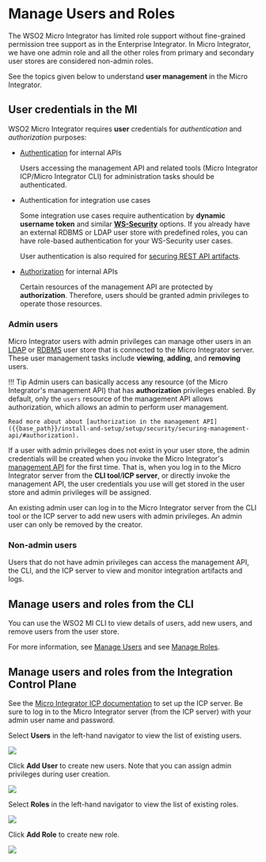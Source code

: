 # Manage Users and Roles

The WSO2 Micro Integrator has limited role support without fine-grained permission tree support as in the Enterprise Integrator. In Micro Integrator, we have one admin role and all the other roles from primary and secondary user stores are considered non-admin roles.

See the topics given below to understand **user management** in the Micro Integrator.

## User credentials in the MI

WSO2 Micro Integrator requires <b>user</b> credentials for <i>authentication</i> and <i>authorization</i> purposes:

-	[Authentication]({{base_path}}/install-and-setup/setup/security/securing-management-api/#authentication-jwt) for internal APIs

	Users accessing the management API and related tools (Micro Integrator ICP/Micro Integrator CLI) for administration tasks should be authenticated.

-	Authentication for integration use cases

	Some integration use cases require authentication by <b>dynamic username token</b> and similar <b>[WS-Security]({{base_path}}/reference/mi-security-reference/security-implementation)</b> options. If you already have an external RDBMS or LDAP user store with predefined roles, you can have role-based authentication for your WS-Security user cases. 

	 User authentication is also required for [securing REST API artifacts]({{base_path}}/develop/advanced-development/applying-security-to-an-api).

-	[Authorization]({{base_path}}/install-and-setup/setup/security/securing-management-api/#authorization) for internal APIs

	 Certain resources of the management API are protected by <b>authorization</b>. Therefore, users should be granted admin privileges to operate those resources.

### Admin users

Micro Integrator users with admin privileges can manage other users in an [LDAP]({{base_path}}/install-and-setup/setup/user-stores/setting-up-a-userstore/#configuring-an-ldap-user-store) or [RDBMS]({{base_path}}/install-and-setup/setup/user-stores/setting-up-a-userstore/#configuring-an-rdbms-user-store) user store that is connected to the Micro Integrator server. These user management tasks include <b>viewing</b>, <b>adding</b>, and <b>removing</b> users.

!!! Tip
	Admin users can basically access any resource (of the Micro Integrator's management API) that has <b>authorization</b> privileges enabled. By default, only the `users` resource of the management API allows authorization, which allows an admin to perform user management. 

	Read more about about [authorization in the management API]({{base_path}}/install-and-setup/setup/security/securing-management-api/#authorization).

If a user with admin privileges does not exist in your user store, the admin credentials will be created when you invoke the Micro Integrator's [management API]({{base_path}}/observe-and-manage/working-with-management-api) for the first time. That is, when you log in to the Micro Integrator server from the <b>CLI tool</b>/<b>ICP server</b>, or directly invoke the management API, the user credentials you use will get stored in the user store and admin privileges will be assigned.

An existing admin user can log in to the Micro Integrator server from the CLI tool or the ICP server to add new users with admin privileges. An admin user can only be removed by the creator.

### Non-admin users

Users that do not have admin privileges can access the management API, the CLI, and the ICP server to view and monitor integration artifacts and logs.

## Manage users and roles from the CLI

You can use the WSO2 MI CLI to view details of users, add new users, and remove users from the user store.

For more information, see [Manage Users]({{base_path}}/observe-and-manage/managing-integrations-with-micli/#manage-users) and see [Manage Roles]({{base_path}}/observe-and-manage/managing-integrations-with-micli/#manage-roles).

## Manage users and roles from the Integration Control Plane 

See the [Micro Integrator ICP documentation]({{base_path}}/observe-and-manage/working-with-integration-control-plane) to set up the ICP server. Be sure to log in to the Micro Integrator server (from the ICP server) with your admin user name and password.

Select <b>Users</b> in the left-hand navigator to view the list of existing users.

<img src="{{base_path}}/assets/img/integrate/monitoring-dashboard/dashboard-users-1.png">

Click <b>Add User</b> to create new users. Note that you can assign admin privileges during user creation.

<img src="{{base_path}}/assets/img/integrate/monitoring-dashboard/dashboard-users-2.png">

Select <b>Roles</b> in the left-hand navigator to view the list of existing roles.

<img src="{{base_path}}/assets/img/integrate/monitoring-dashboard/mi-dashboard-list-roles.png">

Click <b>Add Role</b> to create new role.

<img src="{{base_path}}/assets/img/integrate/monitoring-dashboard/mi-dashboard-add-role-sc.png">
